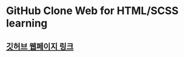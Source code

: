 # GitHub Clone Web for HTML/SCSS learning

## [깃허브 웹페이지 링크](https://elated-tesla-93cfe4.netlify.app/)